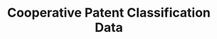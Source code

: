 ---
layout: default
bigquery: https://console.cloud.google.com/bigquery?p=patents-public-data&d=cpc&page=dataset
citation: '“Cooperative Patent Classification” by the EPO and USPTO, for public use. '
contributors: EPO, USPTO
cost: None
description: Cooperative Patent Classification Data contains the scheme and definitions
  of the Cooperative Patent Classification system for classifying patent documents.
  The CPC is the result of a partnership between the EPO and the USPTO in their joint
  effort to develop a common, internationally compatible classification system for
  technical documents, in particular patent publications, which will be used by both
  offices in the patent granting process
documentation: https://www.cooperativepatentclassification.org/cpcSchemeAndDefinitions
last_edit: 04/06/2022, 18:00:05
location: https://www.cooperativepatentclassification.org/index
maintained_by: USPTO, EPO
schema_fields:
- informative_references
- application_references
- ipcConcordant
- title_part
- child_groups
- glossary
- synonyms
- notAllocatable
- date_revised
- breakdownCode
- titleFull
- applicationReferences
- level
- ipc_concordant
- sizeCache
- children
- informativeReferences
- residual_references
- limitingReferences
- title_full
- additional_only
- limiting_references
- symbol
- residualReferences
- parents
- titlePart
- dateRevised
- breakdown_code
- definition
- status
- not_allocatable
- childGroups
shortname: cooperative_patent_classification
tags:
- patents
- science
title: Cooperative Patent Classification Data
uuid: 984374a7-16e9-4b35-9445-458daceb01bf
---